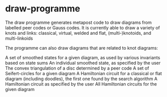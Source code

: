 # draw-programme
The draw programme generates metapost code to draw diagrams from labelled peer codes or Gauss codes. It is currently able to draw a variety of knots and links: classical, virtual, welded and flat, (multi-)knotoids, and multi-linkoids

The programme can also draw diagrams that are related to knot diagrams:

   A set of smoothed states for a given diagram, as used by various invariants based on state sums
   An individual smoothed state, as specified by the user
   The convex triangulation of a disc determined by a peer code
   A set of Seifert-circles for a given diagram
   A Hamiltonian circuit for a classical or flat diagram (including doodles), the first one found by the search algorithm
   A Hamiltonian circuit as specified by the user
   All Hamiltonian circuits for the given diagram
